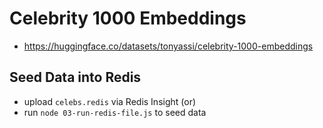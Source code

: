 # Celebrity 1000 Embeddings

- https://huggingface.co/datasets/tonyassi/celebrity-1000-embeddings

## Seed Data into Redis

- upload `celebs.redis` via Redis Insight
  (or)
- run `node 03-run-redis-file.js` to seed data
